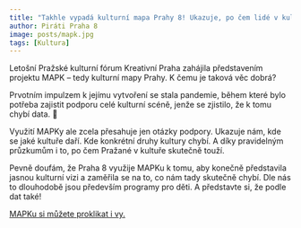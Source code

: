 ```yaml
---
title: "Takhle vypadá kulturní mapa Prahy 8! Ukazuje, po čem lidé v kultuře touží"
author: Piráti Praha 8
image: posts/mapk.jpg
tags: [Kultura]
---
```


Letošní Pražské kulturní fórum Kreativní Praha zahájila představením projektu MAPK – tedy kulturní mapy Prahy. K čemu je taková věc dobrá?

Prvotním impulzem k jejímu vytvoření se stala pandemie, během které bylo potřeba zajistit podporu celé kulturní scéně, jenže se zjistilo, že k tomu chybí data. 🤷 

Využití MAPKy ale zcela přesahuje jen otázky podpory. Ukazuje nám, kde se jaké kultuře daří. Kde konkrétní druhy kultury chybí. A díky pravidelným průzkumům i to, po čem Pražané v kultuře skutečně touží.

Pevně doufám, že Praha 8 využije MAPKu k tomu, aby konečně představila jasnou kulturní vizi a zaměřila se na to, co nám tady skutečně chybí. Dle nás to dlouhodobě jsou především programy pro děti. A představte si, že podle dat také!

[MAPKu si můžete proklikat i vy.](https://mapk.cz/)